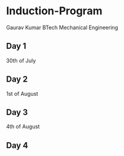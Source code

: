 # Induction-Program
Gaurav Kumar BTech Mechanical Engineering
## Day 1
30th of July
## Day 2
1st of August
## Day 3
4th of August
## Day 4
